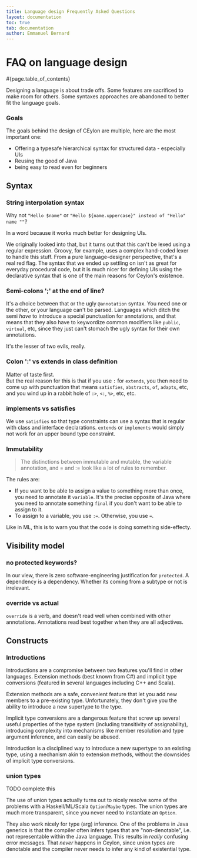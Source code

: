 ```yaml
---
title: Language design Frequently Asked Questions 
layout: documentation
toc: true
tab: documentation
author: Emmanuel Bernard
---
```


# FAQ on language design

#{page.table_of_contents}

Designing a language is about trade offs. Some features are sacrificed to make 
room for others. Some syntaxes approaches are abandoned to better fit the 
language goals.

### Goals

The goals behind the design of CEylon are multiple, here are the most important one:

* Offering a typesafe hierarchical syntax for structured data - especially UIs
* Reusing the good of Java
* being easy to read even for beginners

## Syntax

### String interpolation syntax

Why not `"Hello $name"` or `"Hello ${name.uppercase}" instead of "Hello" name ""`?

In a word because it works much better for designing UIs.

We originally looked into that, but it turns out that this can't
be lexed using a regular expression. Groovy, for example, uses a
complex hand-coded lexer to handle this stuff. From a pure
language-designer perspective, that's a real red flag. 
The syntax that we ended up settling on isn't as great for everyday procedural
code, but it is much nicer for defining UIs using the declarative
syntax that is one of the main reasons for Ceylon's existence.

### Semi-colons ';' at the end of line?

It's a choice between that or the ugly `@annotation` syntax. You
need one or the other, or your language can't be parsed. Languages
which ditch the semi *have* to introduce a special punctuation for
annotations, and that means that they also have to keywordize common
modifiers like `public`, `virtual`, etc, since they just can't
stomach the ugly syntax for their own annotations.

It's the lesser of two evils, really.

### Colon ':' vs extends in class definition

Matter of taste first.  
But the real reason for this
is that if you use `:` for `extends`, you then need to come up with
punctuation that means `satisfies`, `abstracts`, `of`, `adapts`, etc, and
you wind up in a rabbit hole of `:>`, `<:`, `%>`, etc, etc.

### implements vs satisfies

We use `satisfies` so that type constraints can use a syntax
that is regular with class and interface declarations. `extends`
or `implements` would simply not work for an upper bound type
constraint.

### Immutability

> The distinctions between immutable and mutable, the variable annotation, 
and = and := look like a lot of rules to remember.

The rules are:

* If you want to be able to assign a value to something more than once, you need 
  to annotate it `variable`. It's the precise opposite of Java where you need to 
  annotate something `final` if you don't want to be able to assign to it.
* To assign to a variable, you use `:=`. Otherwise, you use `=`.

Like in ML, this is to warn you that the code is doing something side-effecty.

## Visibility model

### no protected keywords?

In our view, there is zero software-engineering justification for
`protected`. A dependency is a dependency. Whether its coming from
a subtype or not is irrelevant.

### override vs actual

`override` is a verb, and doesn't read well when combined with other
annotations. Annotations read best together when they are all
adjectives.

## Constructs

### Introductions

Introductions are a compromise between two features you'll find in 
other languages. Extension methods (best known from C#) and implicit 
type conversions (featured in several languages including C++ and Scala).

Extension methods are a safe, convenient feature that let you add new 
members to a pre-existing type. Unfortunately, they don't give you the 
ability to introduce a new supertype to the type.

Implicit type conversions are a dangerous feature that screw up several 
useful properties of the type system (including transitivity of 
assignability), introducing complexity into mechanisms like member 
resolution and type argument inference, and can easily be abused.

Introduction is a disciplined way to introduce a new supertype to an 
existing type, using a mechanism akin to extension methods, without the 
downsides of implicit type conversions.

### union types

TODO complete this

The use of union types actually turns out to nicely resolve
some of the problems with a Haskell/ML/Scala `Option`/`Maybe` types.
The union types are much more transparent, since you never need
to instantiate an `Option`.

They also work nicely for type (arg) inference. 
One of the problems in Java generics is that the compiler often
infers types that are "non-denotable", i.e. not representable within
the Java language. This results in *really* confusing error messages.
That *never* happens in Ceylon, since union types are denotable and
the compiler never needs to infer any kind of existential type.